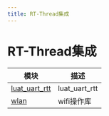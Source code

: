 ```yaml
---
title: RT-Thread集成
---
```


# RT-Thread集成

模块 | 描述
---|----
[luat_uart_rtt](luat_uart_rtt.md) | luat_uart_rtt
[wlan](luat_lib_wlan.md) | wifi操作库
 